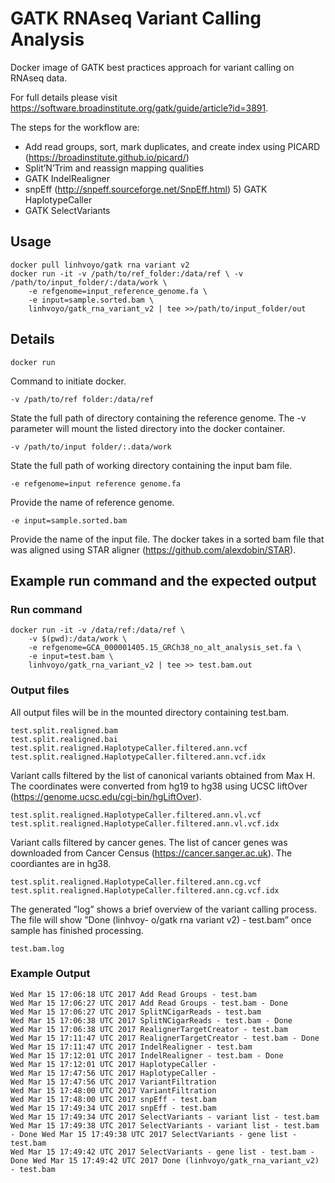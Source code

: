 # GATK RNAseq Variant Calling Analysis
Docker image of GATK best practices approach for variant calling on RNAseq data. 

For full details please visit https://software.broadinstitute.org/gatk/guide/article?id=3891. 

The steps for the workflow are:
* Add read groups, sort, mark duplicates, and create index using PICARD (https://broadinstitute.github.io/picard/)
* Split’N’Trim and reassign mapping qualities
* GATK IndelRealigner
* snpEff (http://snpeff.sourceforge.net/SnpEff.html) 5) GATK HaplotypeCaller
* GATK SelectVariants

## Usage
    docker pull linhvoyo/gatk rna variant v2
    docker run -it -v /path/to/ref_folder:/data/ref \ -v /path/to/input_folder/:/data/work \
        -e refgenome=input_reference_genome.fa \
        -e input=sample.sorted.bam \
        linhvoyo/gatk_rna_variant_v2 | tee >>/path/to/input_folder/out

## Details
    docker run 
Command to initiate docker.

    -v /path/to/ref folder:/data/ref
State the full path of directory containing the reference genome. The -v parameter will mount the listed directory into the docker container. 

    -v /path/to/input folder/:.data/work
State the full path of working directory containing the input bam file. 
    
    -e refgenome=input reference genome.fa
Provide the name of reference genome. 
    
    -e input=sample.sorted.bam
Provide the name of the input file. The docker takes in a sorted bam file that was aligned using STAR aligner (https://github.com/alexdobin/STAR).

## Example run command and the expected output

### Run command
    docker run -it -v /data/ref:/data/ref \
        -v $(pwd):/data/work \
        -e refgenome=GCA_000001405.15_GRCh38_no_alt_analysis_set.fa \ 
        -e input=test.bam \
        linhvoyo/gatk_rna_variant_v2 | tee >> test.bam.out

### Output files
All output files will be in the mounted directory containing test.bam.

    test.split.realigned.bam
    test.split.realigned.bai
    test.split.realigned.HaplotypeCaller.filtered.ann.vcf 
    test.split.realigned.HaplotypeCaller.filtered.ann.vcf.idx

Variant calls filtered by the list of canonical variants obtained from Max H. The coordinates were converted from hg19 to hg38 using     UCSC liftOver (https://genome.ucsc.edu/cgi-bin/hgLiftOver).

    test.split.realigned.HaplotypeCaller.filtered.ann.vl.vcf
    test.split.realigned.HaplotypeCaller.filtered.ann.vl.vcf.idx

Variant calls filtered by cancer genes. The list of cancer genes was downloaded from Cancer Census (https://cancer.sanger.ac.uk).     The coordiantes are in hg38.

    test.split.realigned.HaplotypeCaller.filtered.ann.cg.vcf
    test.split.realigned.HaplotypeCaller.filtered.ann.cg.vcf.idx

The generated ”log” shows a brief overview of the variant calling process. The file will show ”Done (linhvoy- o/gatk rna variant v2) - test.bam” once sample has finished processing.

    test.bam.log
    
### Example Output
    Wed Mar 15 17:06:18 UTC 2017 Add Read Groups - test.bam
    Wed Mar 15 17:06:27 UTC 2017 Add Read Groups - test.bam - Done
    Wed Mar 15 17:06:27 UTC 2017 SplitNCigarReads - test.bam
    Wed Mar 15 17:06:38 UTC 2017 SplitNCigarReads - test.bam - Done
    Wed Mar 15 17:06:38 UTC 2017 RealignerTargetCreator - test.bam
    Wed Mar 15 17:11:47 UTC 2017 RealignerTargetCreator - test.bam - Done Wed Mar 15 17:11:47 UTC 2017 IndelRealigner - test.bam
    Wed Mar 15 17:12:01 UTC 2017 IndelRealigner - test.bam - Done
    Wed Mar 15 17:12:01 UTC 2017 HaplotypeCaller -
    Wed Mar 15 17:47:56 UTC 2017 HaplotypeCaller -
    Wed Mar 15 17:47:56 UTC 2017 VariantFiltration
    Wed Mar 15 17:48:00 UTC 2017 VariantFiltration
    Wed Mar 15 17:48:00 UTC 2017 snpEff - test.bam
    Wed Mar 15 17:49:34 UTC 2017 snpEff - test.bam
    Wed Mar 15 17:49:34 UTC 2017 SelectVariants - variant list - test.bam
    Wed Mar 15 17:49:38 UTC 2017 SelectVariants - variant list - test.bam - Done Wed Mar 15 17:49:38 UTC 2017 SelectVariants - gene list - test.bam
    Wed Mar 15 17:49:42 UTC 2017 SelectVariants - gene list - test.bam - Done Wed Mar 15 17:49:42 UTC 2017 Done (linhvoyo/gatk_rna_variant_v2) - test.bam
